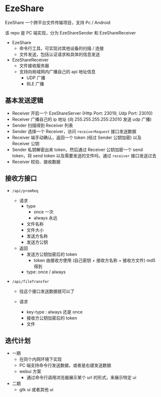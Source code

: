 # EzeShare
EzeShare 一个跨平台文件传输项目，支持 Pc / Android

该 repo 是 PC 端实现，分为 EzeShareSender 和 EzeShareReceiver 

- EzeShare
  - 命令行工具，可实现对其他设备的扫描 / 连接
  - 文件发送，包括认证请求和具体的信息发送
- EzeShareReceiver
  - 文件接收服务器
  - 支持向局域网内广播自己的 api 地址信息
    - UDP 广播
    - BLE 广播

## 基本发送逻辑
 - Receiver 开启一个 EzeShareServer (Http Port: 23019, Udp Port: 23010)
 - Receiver 广播自己的 ip 地址 (向 255.255.255.255:23010 发送 udp 广播)
 - Sender 扫描得到 Receiver 列表
 - Sender 选择一个 Receiver，访问 `receiverRequest` 接口发送数据
 - Receiver 端手动确认，返回一个 token (经过 Sender 公钥加密) 以及 Receiver 公钥
 - Sender 私钥解密出来 token，然后通过 Receiver 公钥加密一个 send token，将 send token 以及需要发送的文件吗，通过 `receiver` 接口发送过去
 - Receiver 校验、接收数据

## 接收方接口
- `/api/premReq`

  - 请求
    - type
      - once 一次
      - always 永远
    - 文件名称
    - 文件大小
    - 发送方名称
    - 发送方公钥
  - 返回
    - 发送方公钥加密后的 token
      - token 由接收方使用 (自己密钥 + 接收方名称 + 接收方文件) md5 得到
    - type: once / always

- `/api/fileTransfer`

  - 往这个接口发送数据就可以了

  - 请求

    - key-type : always 还是 once
    - 接收方公钥加密后的 token
    - 文件


## 迭代计划

- 一期
  - 在同个内网环境下实现
  - PC 端支持命令行发送数据，或者是右键发送数据
  - webui 方案
    - 通过命令行调用浏览器展示某个 url 的形式，来展示特定 ui
- 二期
  - gtk ui 或者其他 ui